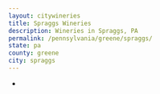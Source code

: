 ```yaml
---
layout: citywineries
title: Spraggs Wineries
description: Wineries in Spraggs, PA
permalink: /pennsylvania/greene/spraggs/
state: pa
county: greene
city: spraggs
---
```

-
